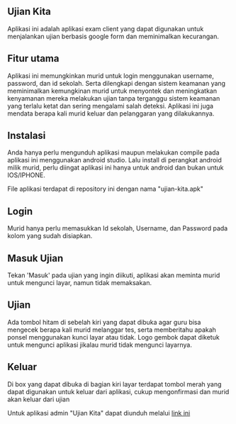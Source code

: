 ## Ujian Kita
Aplikasi ini adalah aplikasi exam client yang dapat digunakan untuk menjalankan ujian berbasis google form dan meminimalkan kecurangan.

## Fitur utama
Aplikasi ini memungkinkan murid untuk login menggunakan username, password, dan id sekolah. Serta dilengkapi dengan sistem keamanan yang meminimalkan kemungkinan murid 
untuk menyontek dan meningkatkan kenyamanan mereka melakukan ujian tanpa terganggu sistem keamanan yang terlalu ketat dan sering mengalami salah deteksi. Aplikasi ini juga mendata berapa kali
murid keluar dan pelanggaran yang dilakukannya.

## Instalasi
Anda hanya perlu mengunduh aplikasi maupun melakukan compile pada aplikasi ini menggunakan android studio. Lalu install di perangkat android milik murid, perlu diingat aplikasi ini hanya untuk android dan bukan untuk IOS/IPHONE.

File aplikasi terdapat di repository ini dengan nama "ujian-kita.apk"

## Login
Murid hanya perlu memasukkan Id sekolah, Username, dan Password pada kolom yang sudah disiapkan.

## Masuk Ujian
Tekan 'Masuk' pada ujian yang ingin diikuti, aplikasi akan meminta murid untuk mengunci layar, namun tidak memaksakan.

## Ujian
Ada tombol hitam di sebelah kiri yang dapat dibuka agar guru bisa mengecek berapa kali murid melanggar tes, serta memberitahu apakah ponsel menggunakan kunci layar atau tidak.
 Logo gembok dapat diketuk untuk mengunci aplikasi jikalau murid tidak mengunci layarnya.

## Keluar
Di box yang dapat dibuka di bagian kiri layar terdapat tombol merah yang dapat digunakan untuk keluar dari aplikasi, cukup mengonfirmasi dan murid akan keluar dari ujian

Untuk aplikasi admin "Ujian Kita" dapat diunduh melalui [link ini](https://github.com/muhammadzaini213/Admin-Ujian-Kita)

